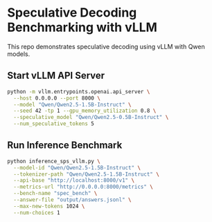 # Speculative Decoding Benchmarking with vLLM

This repo demonstrates speculative decoding using vLLM with Qwen models.

## Start vLLM API Server

```bash
python -m vllm.entrypoints.openai.api_server \
  --host 0.0.0.0 --port 8000 \
  --model "Qwen/Qwen2.5-1.5B-Instruct" \
  --seed 42 -tp 1 --gpu_memory_utilization 0.8 \
  --speculative_model "Qwen/Qwen2.5-0.5B-Instruct" \
  --num_speculative_tokens 5
```

## Run Inference Benchmark

```bash
python inference_sps_vllm.py \
  --model-id "Qwen/Qwen2.5-1.5B-Instruct" \
  --tokenizer-path "Qwen/Qwen2.5-1.5B-Instruct" \
  --api-base "http://localhost:8000/v1" \
  --metrics-url "http://0.0.0.0:8000/metrics" \
  --bench-name "spec_bench" \
  --answer-file "output/answers.jsonl" \
  --max-new-tokens 1024 \
  --num-choices 1
```